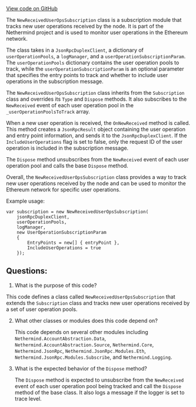 [View code on GitHub](https://github.com/nethermindeth/nethermind/Nethermind.AccountAbstraction/Subscribe/NewReceivedUserOpsSubscription.cs)

The `NewReceivedUserOpsSubscription` class is a subscription module that tracks new user operations received by the node. It is part of the Nethermind project and is used to monitor user operations in the Ethereum network. 

The class takes in a `JsonRpcDuplexClient`, a dictionary of `userOperationPools`, a `logManager`, and a `userOperationSubscriptionParam`. The `userOperationPools` dictionary contains the user operation pools to track, while the `userOperationSubscriptionParam` is an optional parameter that specifies the entry points to track and whether to include user operations in the subscription message. 

The `NewReceivedUserOpsSubscription` class inherits from the `Subscription` class and overrides its `Type` and `Dispose` methods. It also subscribes to the `NewReceived` event of each user operation pool in the `_userOperationPoolsToTrack` array. 

When a new user operation is received, the `OnNewReceived` method is called. This method creates a `JsonRpcResult` object containing the user operation and entry point information, and sends it to the `JsonRpcDuplexClient`. If the `IncludeUserOperations` flag is set to false, only the request ID of the user operation is included in the subscription message. 

The `Dispose` method unsubscribes from the `NewReceived` event of each user operation pool and calls the base `Dispose` method. 

Overall, the `NewReceivedUserOpsSubscription` class provides a way to track new user operations received by the node and can be used to monitor the Ethereum network for specific user operations. 

Example usage:

```
var subscription = new NewReceivedUserOpsSubscription(
    jsonRpcDuplexClient,
    userOperationPools,
    logManager,
    new UserOperationSubscriptionParam
    {
        EntryPoints = new[] { entryPoint },
        IncludeUserOperations = true
    });
```
## Questions: 
 1. What is the purpose of this code?
   
   This code defines a class called `NewReceivedUserOpsSubscription` that extends the `Subscription` class and tracks new user operations received by a set of user operation pools.

2. What other classes or modules does this code depend on?
   
   This code depends on several other modules including `Nethermind.AccountAbstraction.Data`, `Nethermind.AccountAbstraction.Source`, `Nethermind.Core`, `Nethermind.JsonRpc`, `Nethermind.JsonRpc.Modules.Eth`, `Nethermind.JsonRpc.Modules.Subscribe`, and `Nethermind.Logging`.

3. What is the expected behavior of the `Dispose` method?
   
   The `Dispose` method is expected to unsubscribe from the `NewReceived` event of each user operation pool being tracked and call the `Dispose` method of the base class. It also logs a message if the logger is set to trace level.